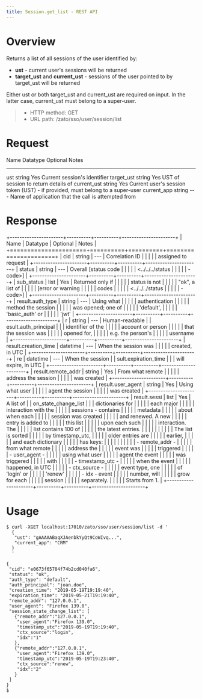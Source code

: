 ```yaml
---
title: Session.get_list - REST API
---
```


Overview
========

Returns a list of all sessions of the user identified by:

-   **ust** - current user\'s sessions will be returned
-   **target_ust** and **current_ust** - sessions of the user pointed to by target_ust will be returned

Either ust or both target_ust and current_ust are required on input. In the latter case, current_ust must belong to a super-user.

> -   HTTP method: GET
> -   URL path: /zato/sso/user/session/list

Request
=======

  Name          Datatype   Optional   Notes
  ------------- ---------- ---------- --------------------------------------------------------------------------------
  ust           string     Yes        Current session\'s identifier
  target_ust    string     Yes        UST of session to return details of
  current_ust   string     Yes        Current user\'s session token (UST) - if provided, must belong to a super-user
  current_app   string     \-\--      Name of application that the call is attempted from

Response
========

+----------------------+----------+----------+----------------------+
| Name                 | Datatype | Optional | Notes                |
+======================+==========+==========+======================+
| cid                  | string   | \-\--    | Correlation ID       |
|                      |          |          | assigned to request  |
+----------------------+----------+----------+----------------------+
| status               | string   | \-\--    | Overall [status code |
|                      |          |          | \<../../../status    |
|                      |          |          | -code\>] |
+----------------------+----------+----------+----------------------+
| sub_status           | list     | Yes      | Returned only if     |
|                      |          |          | status is not        |
|                      |          |          | \"ok\", a list of    |
|                      |          |          | [error or warning    |
|                      |          |          | codes                |
|                      |          |          | \<../../../status    |
|                      |          |          | -code\>] |
+----------------------+----------+----------+----------------------+
| result.auth_type     | string   | \-\--    | Using what           |
|                      |          |          | authentication       |
|                      |          |          | method the session   |
|                      |          |          | was opened; one of   |
|                      |          |          | \'default\',         |
|                      |          |          | \'basic_auth\' or    |
|                      |          |          | \'jwt\'              |
+----------------------+----------+----------+----------------------+
| r                    | string   | \-\--    | Human-readable       |
| esult.auth_principal |          |          | identifier of the    |
|                      |          |          | account or person    |
|                      |          |          | that the session was |
|                      |          |          | opened for,          |
|                      |          |          | e.g. the person\'s   |
|                      |          |          | username             |
+----------------------+----------+----------+----------------------+
| result.creation_time | datetime | \-\--    | When the session was |
|                      |          |          | created, in UTC      |
+----------------------+----------+----------+----------------------+
| re                   | datetime | \-\--    | When the session     |
| sult.expiration_time |          |          | will expire, in UTC  |
+----------------------+----------+----------+----------------------+
| result.remote_addr   | string   | Yes      | From what remote     |
|                      |          |          | address the session  |
|                      |          |          | was created          |
+----------------------+----------+----------+----------------------+
| result.user_agent    | string   | Yes      | Using what user      |
|                      |          |          | agent the session    |
|                      |          |          | was created          |
+----------------------+----------+----------+----------------------+
| result.sessi         | list     | Yes      | A list of            |
| on_state_change_list |          |          | dictionaries for     |
|                      |          |          | each major           |
|                      |          |          | interaction with the |
|                      |          |          | sessions - contains  |
|                      |          |          | metadata             |
|                      |          |          | about when each      |
|                      |          |          | session was created  |
|                      |          |          | and renewed. A new   |
|                      |          |          | entry is added to    |
|                      |          |          | this list            |
|                      |          |          | upon each such       |
|                      |          |          | interaction. The     |
|                      |          |          | list contains 100 of |
|                      |          |          | the latest entries.  |
|                      |          |          |                      |
|                      |          |          | The list is sorted   |
|                      |          |          | by timestamp_utc,    |
|                      |          |          | older entries are    |
|                      |          |          | earlier,             |
|                      |          |          | and each dictionary  |
|                      |          |          | has keys:            |
|                      |          |          |                      |
|                      |          |          | -   remote_addr -    |
|                      |          |          |     from what remote |
|                      |          |          |     address the      |
|                      |          |          |     event was        |
|                      |          |          |     triggered        |
|                      |          |          | -   user_agent -     |
|                      |          |          |     using what user  |
|                      |          |          |     agent the event  |
|                      |          |          |     was triggered    |
|                      |          |          |     with             |
|                      |          |          | -   timestamp_utc -  |
|                      |          |          |     when the event   |
|                      |          |          |     happened, in UTC |
|                      |          |          | -   ctx_source -     |
|                      |          |          |     event type, one  |
|                      |          |          |     of \'login\' or  |
|                      |          |          |     \'renew\'        |
|                      |          |          | -   idx - event      |
|                      |          |          |     number, will     |
|                      |          |          |     grow for each    |
|                      |          |          |     session          |
|                      |          |          |     separately.      |
|                      |          |          |     Starts from 1.   |
+----------------------+----------+----------+----------------------+

Usage
=====

``` 
$ curl -XGET localhost:17010/zato/sso/user/session/list -d '
  {
   "ust": "gAAAAABaqXJAenbkYyQt9CoWIvq...",
   "current_app": "CRM"
  }
  '

{
 "cid": "e0673f65704f74b2cd040fa6",
 "status": "ok",
 "auth_type": "default",
 "auth_principal": "joan.doe",
 "creation_time": "2019-05-19T19:19:40",
 "expiration_time": "2019-05-21T19:19:40",
 "remote_addr": "127.0.0.1",
 "user_agent": "Firefox 139.0",
 "session_state_change_list": [
   {"remote_addr":"127.0.0.1",
    "user_agent":"Firefox 139.0",
    "timestamp_utc":"2019-05-19T19:19:40",
    "ctx_source":"login",
    "idx":"1"
   },
   {"remote_addr":"127.0.0.1",
    "user_agent":"Firefox 139.0",
    "timestamp_utc":"2019-05-19T19:23:40",
    "ctx_source":"renew",
    "idx":"2"
   }
 ]
}
$
```
